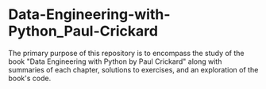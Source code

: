 # Data-Engineering-with-Python_Paul-Crickard

The primary purpose of this repository is to encompass the study of the book "Data Engineering with Python by Paul Crickard" along with summaries of each chapter, solutions to exercises, and an exploration of the book's code.
